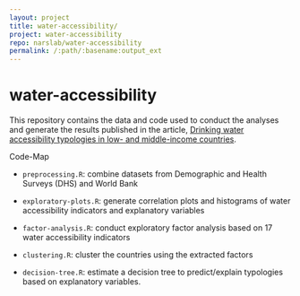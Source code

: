```yaml
---
layout: project
title: water-accessibility/
project: water-accessibility
repo: narslab/water-accessibility
permalink: /:path/:basename:output_ext
---
```


# water-accessibility
This repository contains the data and code used to conduct the analyses and generate the results published in the article, [Drinking water accessibility typologies in low- and middle-income countries](https://doi.org/10.1088/1748-9326/acb662).

Code-Map
- `preprocessing.R`: combine datasets from Demographic and Health Surveys (DHS) and World Bank

- `exploratory-plots.R`: generate correlation plots and histograms of water accessibility indicators and explanatory variables

- `factor-analysis.R`: conduct exploratory factor analysis based on 17 water accessibility indicators

- `clustering.R`: cluster the countries using the extracted factors

- `decision-tree.R`: estimate a decision tree to predict/explain typologies based on explanatory variables.
